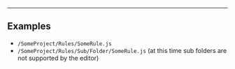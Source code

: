 
----
## Examples

- `/SomeProject/Rules/SomeRule.js`
- `/SomeProject/Rules/Sub/Folder/SomeRule.js` (at this time sub folders are not supported by the editor)